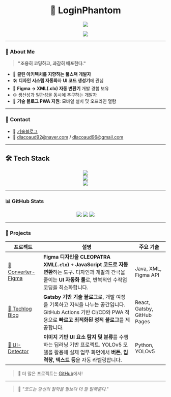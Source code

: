 <h1 align="center">👻 LoginPhantom</h1>
<p align="center">
  <img src="https://readme-typing-svg.herokuapp.com/?lines=Code%20is%20my%20playground;%20Clean%20code%20is%20my%20style;&center=true&width=440&height=45">
</p>

<p align="center">
  <a href="https://logic-phantom.github.io/" target="_blank">
    <img src="https://img.shields.io/badge/Blog-%2312100E.svg?style=flat&logo=github&logoColor=white"/>
  </a>
</p>

---

### 👾 About Me

> **"조용히 코딩하고, 과감히 배포한다."**

- 🧭 **클린 아키텍처를 지향하는 풀스택 개발자**
- 🛠 **디자인 시스템 자동화**와 **UI 코드 생성기**에 관심
- 🎯 **Figma → XML(.clx) 자동 변환기** 개발 경험 보유
- ⚙️ 생산성과 일관성을 동시에 추구하는 개발자
- 📱 **기술 블로그 PWA 지원**: 모바일 설치 및 오프라인 열람
---

### 🔗 Contact

- 📝 [기술블로그](https://logic-phantom.github.io/)
- 📧 dlacoaud92@naver.com / dlacoaud96@gmail.com

---

## 🛠 Tech Stack

<p align="center">
  <img src="https://skillicons.dev/icons?i=java,spring,python&theme=dark" /><br/>
  <img src="https://skillicons.dev/icons?i=js,ts,react,gatsby,html,css&theme=dark" /><br/>
  <img src="https://skillicons.dev/icons?i=figma,git,github,githubactions&theme=dark" />
</p>


---

### 📊 GitHub Stats

<p align="center">
  <img src="https://github-profile-summary-cards.vercel.app/api/cards/repos-per-language?username=Logic-Phantom&theme=2077" />
  <img src="https://github-profile-summary-cards.vercel.app/api/cards/most-commit-language?username=Logic-Phantom&theme=2077" />
  <img src="https://github-readme-stats.vercel.app/api?username=Logic-Phantom&show_icons=true&theme=calm&hide_border=true&cache_seconds=1800" />
</p>



---

### 💼 Projects

| 프로젝트 | 설명 | 주요 기술 |
|----------|------|-----------|
| [🎨 Converter-Figma](https://github.com/Logic-Phantom/Converter-Figma) | **Figma 디자인을 CLEOPATRA XML(`.clx`) + JavaScript 코드로 자동 변환**하는 도구. 디자인과 개발의 간극을 줄이는 **UI 자동화 툴**로, 반복적인 수작업 코딩을 최소화합니다. | Java, XML, Figma API |
| [📝 Techlog Blog](https://github.com/Logic-Phantom/Techlog) | **Gatsby 기반 기술 블로그**로, 개발 여정을 기록하고 지식을 나누는 공간입니다. GitHub Actions 기반 CI/CD와 PWA 적용으로 **빠르고 최적화된 정적 블로그**를 제공합니다. | React, Gatsby, GitHub Pages |
| [🧠 UI-Detector](https://github.com/Logic-Phantom/UI-Detector) | **이미지 기반 UI 요소 탐지 및 분류**를 수행하는 딥러닝 기반 프로젝트. YOLOv5 모델을 활용해 실제 업무 화면에서 **버튼, 입력창, 텍스트 등**을 자동 라벨링합니다. | Python, YOLOv5 |

> 👀 더 많은 프로젝트는 [GitHub](https://github.com/LoginPhantom)에서!

---

> 💬 *"코드는 당신의 철학을 말보다 더 잘 말해준다."*
